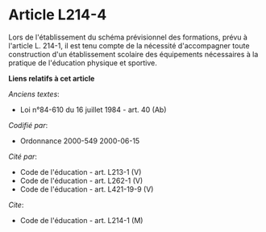 # Article L214-4

Lors de l'établissement du schéma prévisionnel des formations, prévu à l'article L. 214-1, il est tenu compte de la nécessité
d'accompagner toute construction d'un établissement scolaire des équipements nécessaires à la pratique de l'éducation
physique et sportive.

**Liens relatifs à cet article**

_Anciens textes_:

  - Loi n°84-610 du 16 juillet 1984 - art. 40 (Ab)

_Codifié par_:

  - Ordonnance 2000-549 2000-06-15

_Cité par_:

  - Code de l'éducation - art. L213-1 (V)
  - Code de l'éducation - art. L262-1 (V)
  - Code de l'éducation - art. L421-19-9 (V)

_Cite_:

  - Code de l'éducation - art. L214-1 (M)
